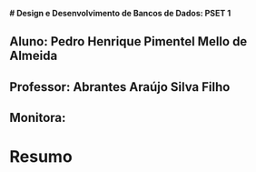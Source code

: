 **# Design e Desenvolvimento de Bancos de Dados: PSET 1**
## **Aluno:** Pedro Henrique Pimentel Mello de Almeida
## **Professor:** Abrantes Araújo Silva Filho
## **Monitora:** 

# Resumo

